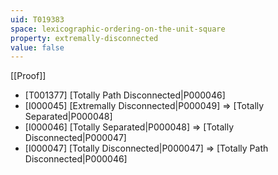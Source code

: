 ```yaml
---
uid: T019383
space: lexicographic-ordering-on-the-unit-square
property: extremally-disconnected
value: false
---
```

[[Proof]]

* [T001377] [Totally Path Disconnected|P000046]
* [I000045] [Extremally Disconnected|P000049] => [Totally Separated|P000048]
* [I000046] [Totally Separated|P000048] => [Totally Disconnected|P000047]
* [I000047] [Totally Disconnected|P000047] => [Totally Path Disconnected|P000046]

